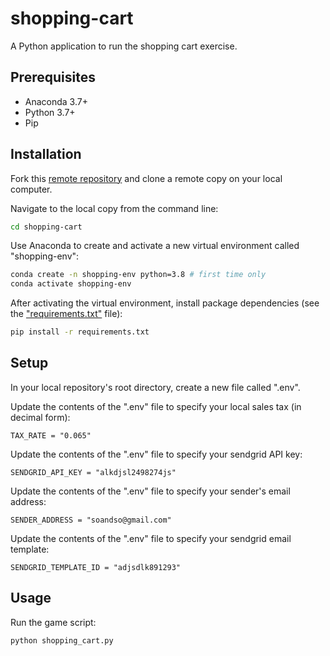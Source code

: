 # shopping-cart

A Python application to run the shopping cart exercise.


## Prerequisites

  + Anaconda 3.7+
  + Python 3.7+
  + Pip

## Installation
Fork this [remote repository](https://github.com/stsikata/shopping-cart.git) and clone a remote copy on your local computer.

Navigate to the local copy from the command line:

```sh
cd shopping-cart
```

Use Anaconda to create and activate a new virtual environment called "shopping-env":

```sh
conda create -n shopping-env python=3.8 # first time only
conda activate shopping-env
```

After activating the virtual environment, install package dependencies (see the ["requirements.txt"](/requirements.txt) file):

```sh
pip install -r requirements.txt
```

## Setup

In your local repository's root directory, create a new file called ".env".

Update the contents of the ".env" file to specify your local sales tax (in decimal form):

    TAX_RATE = "0.065"

Update the contents of the ".env" file to specify your sendgrid API key:
  
    SENDGRID_API_KEY = "alkdjsl2498274js"

Update the contents of the ".env" file to specify your sender's email address:

    SENDER_ADDRESS = "soandso@gmail.com"

Update the contents of the ".env" file to specify your sendgrid email template:

    SENDGRID_TEMPLATE_ID = "adjsdlk891293"

## Usage

Run the game script:

```py
python shopping_cart.py
```
